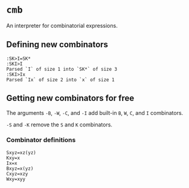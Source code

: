 # `cmb`

An interpreter for combinatorial expressions.

## Defining new combinators
```
:SK>I=SK*
:SKI>I
Parsed `I` of size 1 into `SK*` of size 3
:SKI>Ix
Parsed `Ix` of size 2 into `x` of size 1
```

## Getting new combinators for free
The arguments `-B`, `-W`, `-C`, and `-I`
add built-in `B`, `W`, `C`, and `I` combinators.

`-S` and `-K` remove the `S` and `K` combinators.

### Combinator definitions
```
Sxyz=xz(yz)
Kxy=x
Ix=x
Bxyz=x(yz)
Cxyz=xzy
Wxy=xyy
```
